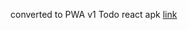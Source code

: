 converted to PWA v1 Todo react apk [link](https://drive.google.com/drive/folders/1bl4e6mg2v8FKn_CPRTDHl7bN8VMUPArO?usp=sharing)

